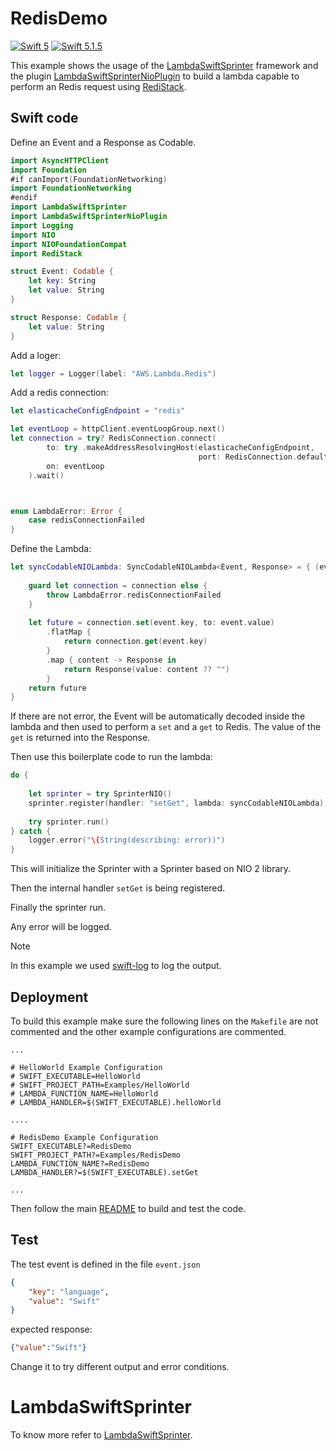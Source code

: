 # RedisDemo

[![Swift 5](https://img.shields.io/badge/Swift-5.0-blue.svg)](https://swift.org/download/) [![Swift 5.1.5](https://img.shields.io/badge/Swift-5.1.5-blue.svg)](https://swift.org/download/)

This example shows the usage of the [LambdaSwiftSprinter](https://github.com/swift-sprinter/aws-lambda-swift-sprinter-core) framework and the plugin [LambdaSwiftSprinterNioPlugin](https://github.com/swift-sprinter/aws-lambda-swift-sprinter-nio-plugin) to build a lambda capable to perform an Redis request using
[RediStack](https://gitlab.com/mordil/swift-redi-stack.git).

## Swift code

Define an Event and a Response as Codable.
```swift
import AsyncHTTPClient
import Foundation
#if canImport(FoundationNetworking)
import FoundationNetworking
#endif
import LambdaSwiftSprinter
import LambdaSwiftSprinterNioPlugin
import Logging
import NIO
import NIOFoundationCompat
import RediStack

struct Event: Codable {
    let key: String
    let value: String
}

struct Response: Codable {
    let value: String
}
```



Add a loger:
```swift
let logger = Logger(label: "AWS.Lambda.Redis")
```

Add a redis connection:
```swift
let elasticacheConfigEndpoint = "redis"

let eventLoop = httpClient.eventLoopGroup.next()
let connection = try? RedisConnection.connect(
        to: try .makeAddressResolvingHost(elasticacheConfigEndpoint,
                                          port: RedisConnection.defaultPort),
        on: eventLoop
    ).wait()



enum LambdaError: Error {
    case redisConnectionFailed
}
```

Define the Lambda:
```swift
let syncCodableNIOLambda: SyncCodableNIOLambda<Event, Response> = { (event, context) throws -> EventLoopFuture<Response> in
    
    guard let connection = connection else {
        throw LambdaError.redisConnectionFailed
    }
    
    let future = connection.set(event.key, to: event.value)
        .flatMap {
            return connection.get(event.key)
        }
        .map { content -> Response in
            return Response(value: content ?? "")
        }
    return future
}
```

If there are not error, the Event will be automatically decoded inside the lambda and then used to perform a `set` and a `get` to Redis.
The value of the `get` is returned into the Response.

Then use this boilerplate code to run the lambda:
```swift
do {
    
    let sprinter = try SprinterNIO()
    sprinter.register(handler: "setGet", lambda: syncCodableNIOLambda)
    
    try sprinter.run()
} catch {
    logger.error("\(String(describing: error))")
}
```

This will initialize the Sprinter with a Sprinter based on NIO 2 library.

Then the internal handler `setGet` is being registered.

Finally the sprinter run.

Any error will be logged.

Note

In this example we used [swift-log](https://github.com/apple/swift-log.git) to log the output.

## Deployment

To build this example make sure the following lines on the `Makefile` are not commented and the other example configurations are commented.

```
...

# HelloWorld Example Configuration
# SWIFT_EXECUTABLE=HelloWorld
# SWIFT_PROJECT_PATH=Examples/HelloWorld
# LAMBDA_FUNCTION_NAME=HelloWorld
# LAMBDA_HANDLER=$(SWIFT_EXECUTABLE).helloWorld

....

# RedisDemo Example Configuration
SWIFT_EXECUTABLE?=RedisDemo
SWIFT_PROJECT_PATH?=Examples/RedisDemo
LAMBDA_FUNCTION_NAME?=RedisDemo
LAMBDA_HANDLER?=$(SWIFT_EXECUTABLE).setGet

...
```

Then follow the main [README](https://github.com/swift-sprinter/aws-lambda-swift-sprinter) to build and test the code.

## Test

The test event is defined in the file `event.json`
```json
{
    "key": "language",
    "value": "Swift"
}
```

expected response:

```json
{"value":"Swift"}
```

Change it to try different output and error conditions.

# LambdaSwiftSprinter

To know more refer to [LambdaSwiftSprinter](https://github.com/swift-sprinter/aws-lambda-swift-sprinter-core).
